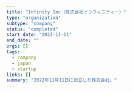```yaml
---
title: "Infinity Inc（株式会社インフィニティー）"
type: "organization"
subtype: "company"
status: "completed"
start_date: "2022-11-11"
end_date: ""
orgs: []
tags:
  - company
  - japan
  - startup
links: []
summary: "2022年11月11日に設立した株式会社。"
---
```




